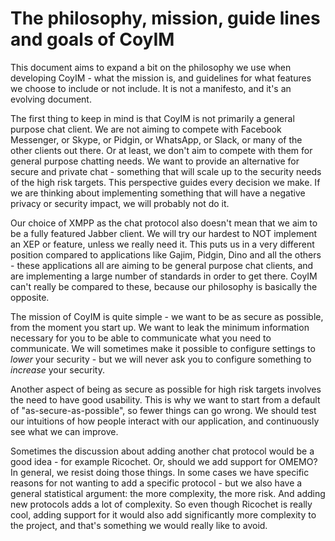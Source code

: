 # The philosophy, mission, guide lines and goals of CoyIM

This document aims to expand a bit on the philosophy we use when developing
CoyIM - what the mission is, and guidelines for what features we choose to
include or not include. It is not a manifesto, and it's an evolving document.

The first thing to keep in mind is that CoyIM is not primarily a general purpose
chat client. We are not aiming to compete with Facebook Messenger, or Skype, or
Pidgin, or WhatsApp, or Slack, or many of the other clients out there. Or at
least, we don't aim to compete with them for general purpose chatting needs. We
want to provide an alternative for secure and private chat - something that will
scale up to the security needs of the high risk targets. This perspective guides
every decision we make. If we are thinking about implementing something that
will have a negative privacy or security impact, we will probably not do it.

Our choice of XMPP as the chat protocol also doesn't mean that we aim to be a
fully featured Jabber client. We will try our hardest to NOT implement an XEP or
feature, unless we really need it. This puts us in a very different position
compared to applications like Gajim, Pidgin, Dino and all the others - these
applications all are aiming to be general purpose chat clients, and are
implementing a large number of standards in order to get there. CoyIM can't
really be compared to these, because our philosophy is basically the opposite.

The mission of CoyIM is quite simple - we want to be as secure as possible, from
the moment you start up. We want to leak the minimum information necessary for
you to be able to communicate what you need to communicate. We will sometimes
make it possible to configure settings to _lower_ your security - but we will
never ask you to configure something to _increase_ your security.

Another aspect of being as secure as possible for high risk targets involves the
need to have good usability. This is why we want to start from a default of
"as-secure-as-possible", so fewer things can go wrong. We should test our
intuitions of how people interact with our application, and continuously see
what we can improve.

Sometimes the discussion about adding another chat protocol would be a good
idea - for example Ricochet. Or, should we add support for OMEMO? In general,
we resist doing those things. In some cases we have specific reasons for not
wanting to add a specific protocol - but we also have a general statistical
argument: the more complexity, the more risk. And adding new protocols adds a
lot of complexity. So even though Ricochet is really cool, adding support for
it would also add significantly more complexity to the project, and that's
something we would really like to avoid.

